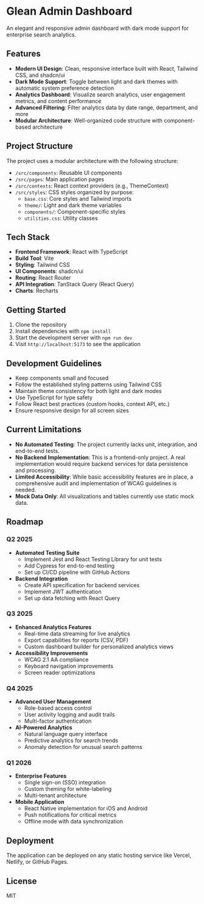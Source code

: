 
# Glean Admin Dashboard

An elegant and responsive admin dashboard with dark mode support for enterprise search analytics.

## Features

- **Modern UI Design**: Clean, responsive interface built with React, Tailwind CSS, and shadcn/ui
- **Dark Mode Support**: Toggle between light and dark themes with automatic system preference detection
- **Analytics Dashboard**: Visualize search analytics, user engagement metrics, and content performance
- **Advanced Filtering**: Filter analytics data by date range, department, and more
- **Modular Architecture**: Well-organized code structure with component-based architecture

## Project Structure

The project uses a modular architecture with the following structure:

- `/src/components`: Reusable UI components 
- `/src/pages`: Main application pages
- `/src/contexts`: React context providers (e.g., ThemeContext)
- `/src/styles`: CSS styles organized by purpose:
  - `base.css`: Core styles and Tailwind imports
  - `theme/`: Light and dark theme variables
  - `components/`: Component-specific styles
  - `utilities.css`: Utility classes

## Tech Stack

- **Frontend Framework**: React with TypeScript
- **Build Tool**: Vite
- **Styling**: Tailwind CSS
- **UI Components**: shadcn/ui
- **Routing**: React Router
- **API Integration**: TanStack Query (React Query)
- **Charts**: Recharts

## Getting Started

1. Clone the repository
2. Install dependencies with `npm install`
3. Start the development server with `npm run dev`
4. Visit `http://localhost:5173` to see the application

## Development Guidelines

- Keep components small and focused
- Follow the established styling patterns using Tailwind CSS
- Maintain theme consistency for both light and dark modes
- Use TypeScript for type safety
- Follow React best practices (custom hooks, context API, etc.)
- Ensure responsive design for all screen sizes

## Current Limitations

- **No Automated Testing**: The project currently lacks unit, integration, and end-to-end tests.
- **No Backend Implementation**: This is a frontend-only project. A real implementation would require backend services for data persistence and processing.
- **Limited Accessibility**: While basic accessibility features are in place, a comprehensive audit and implementation of WCAG guidelines is needed.
- **Mock Data Only**: All visualizations and tables currently use static mock data.

## Roadmap

### Q2 2025
- **Automated Testing Suite**
  - Implement Jest and React Testing Library for unit tests
  - Add Cypress for end-to-end testing
  - Set up CI/CD pipeline with GitHub Actions
- **Backend Integration**
  - Create API specification for backend services
  - Implement JWT authentication
  - Set up data fetching with React Query

### Q3 2025
- **Enhanced Analytics Features**
  - Real-time data streaming for live analytics
  - Export capabilities for reports (CSV, PDF)
  - Custom dashboard builder for personalized analytics views
- **Accessibility Improvements**
  - WCAG 2.1 AA compliance
  - Keyboard navigation improvements
  - Screen reader optimizations

### Q4 2025
- **Advanced User Management**
  - Role-based access control
  - User activity logging and audit trails
  - Multi-factor authentication
- **AI-Powered Analytics**
  - Natural language query interface
  - Predictive analytics for search trends
  - Anomaly detection for unusual search patterns

### Q1 2026
- **Enterprise Features**
  - Single sign-on (SSO) integration
  - Custom theming for white-labeling
  - Multi-tenant architecture
- **Mobile Application**
  - React Native implementation for iOS and Android
  - Push notifications for critical metrics
  - Offline mode with data synchronization

## Deployment

The application can be deployed on any static hosting service like Vercel, Netlify, or GitHub Pages.

## License

MIT
